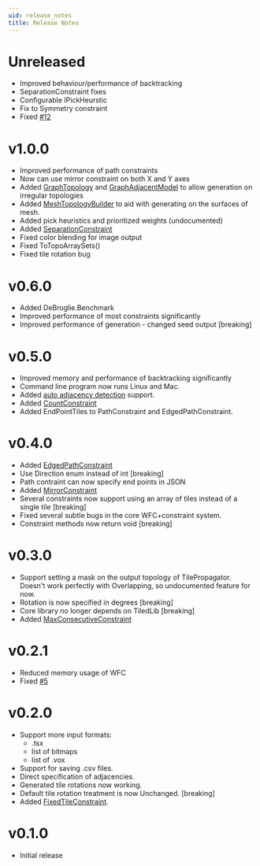 ```yaml
---
uid: release_notes
title: Release Notes
---
```

# Unreleased
 * Improved behaviour/performance of backtracking
 * SeparationConstraint fixes
 * Configurable IPickHeurstic
 * Fix to Symmetry constraint
 * Fixed [#12](https://github.com/BorisTheBrave/DeBroglie/issues/12)

# v1.0.0
 * Improved performance of path constraints
 * Now can use mirror constraint on both X and Y axes
 * Added [GraphTopology](xref:DeBroglie.Topo.GraphTopology) and [GraphAdjacentModel](xref:DeBroglie.Models.GraphAdjacentModel) to allow generation on irregular topologies
 * Added [MeshTopologyBuilder](xref:DeBroglie.Topo.MeshTopologyBuilder) to aid with generating on the surfaces of mesh.
 * Added pick heuristics and prioritized weights (undocumented)
 * Added [SeparationConstraint](xref:DeBroglie.Constraints.SeparationConstraint)
 * Fixed color blending for image output
 * Fixed ToTopoArraySets()
 * Fixed tile rotation bug


# v0.6.0
 * Added DeBroglie.Benchmark
 * Improved performance of most constraints significantly
 * Improved performance of generation - changed seed output [breaking]

# v0.5.0

* Improved memory and performance of backtracking significantly
* Command line program now runs Linux and Mac.
* Added [auto adjacency detection](adjacency.md#auto-adjacency) support.
* Added [CountConstraint](xref:DeBroglie.Constraints.CountConstraint)
* Added EndPointTiles to PathConstraint and EdgedPathConstraint.

# v0.4.0

* Added [EdgedPathConstraint](xref:DeBroglie.Constraints.EdgedPathConstraint)
* Use Direction enum instead of int [breaking]
* Path contraint can now specify end points in JSON
* Added [MirrorConstraint](xref:DeBroglie.Constraints.MirrorConstraint)
* Several constraints now support using an array of tiles instead of a single tile [breaking]
* Fixed several subtle bugs in the core WFC+constraint system.
* Constraint methods now return void [breaking]

# v0.3.0

* Support setting a mask on the output topology of TilePropagator. Doesn't work perfectly with Overlapping, so undocumented feature for now.
* Rotation is now specified in degrees [breaking]
* Core library no longer depends on TiledLib [breaking]
* Added [MaxConsecutiveConstraint](xref:DeBroglie.Constraints.MaxConsecutiveConstraint)

# v0.2.1

* Reduced memory usage of WFC
* Fixed [#5](https://github.com/BorisTheBrave/DeBroglie/issues/5)

# v0.2.0

* Support more input formats:
  * .tsx
  * list of bitmaps
  * list of .vox
* Support for saving .csv files.
* Direct specification of adjacencies.
* Generated tile rotations now working.
* Default tile rotation treatment is now Unchanged. [breaking]
* Added [FixedTileConstraint](xref:DeBroglie.Constraints.FixedTileConstraint).

# v0.1.0

* Initial release